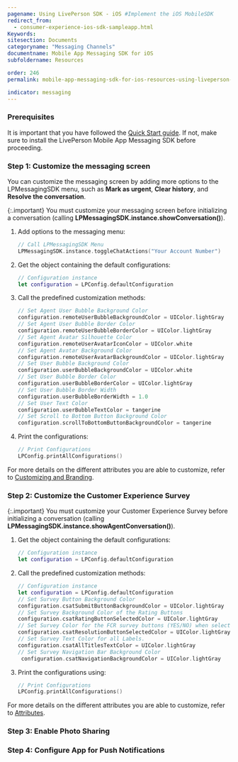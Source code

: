 ```yaml
---
pagename: Using LivePerson SDK - iOS #Implement the iOS MobileSDK
redirect_from:
  - consumer-experience-ios-sdk-sampleapp.html
Keywords:
sitesection: Documents
categoryname: "Messaging Channels"
documentname: Mobile App Messaging SDK for iOS
subfoldername: Resources

order: 246
permalink: mobile-app-messaging-sdk-for-ios-resources-using-liveperson-sdk-ios.html

indicator: messaging
---
```


### Prerequisites
It is important that you have followed the [Quick Start guide](/mobile-app-messaging-sdk-for-ios-quick-start.html).  If not, make sure to install the LivePerson Mobile App Messaging SDK before proceeding. 



### Step 1: Customize the messaging screen
You can customize the messaging screen by adding more options to the LPMessagingSDK menu, such as **Mark as urgent**, **Clear history**, and **Resolve the conversation**.

{:.important}
You must customize your messaging screen before initializing a conversation (calling **LPMessagingSDK.instance.showConversation()**).

1. Add options to the messaging menu:

   ```swift
   // Call LPMessagingSDK Menu
   LPMessagingSDK.instance.toggleChatActions("Your Account Number")
   ```

2. Get the object containing the default configurations:

   ```swift
   // Configuration instance
   let configuration = LPConfig.defaultConfiguration
   ```

3. Call the predefined customization methods:

   ```swift
   // Set Agent User Bubble Background Color
   configuration.remoteUserBubbleBackgroundColor = UIColor.lightGray
   // Set Agent User Bubble Border Color
   configuration.remoteUserBubbleBorderColor = UIColor.lightGray
   // Set Agent Avatar Silhouette Color
   configuration.remoteUserAvatarIconColor = UIColor.white
   // Set Agent Avatar Background Color
   configuration.remoteUserAvatarBackgroundColor = UIColor.lightGray
   // Set User Bubble Background Color
   configuration.userBubbleBackgroundColor = UIColor.white
   // Set User Bubble Border Color
   configuration.userBubbleBorderColor = UIColor.lightGray
   // Set User Bubble Border Width
   configuration.userBubbleBorderWidth = 1.0
   // Set User Text Color
   configuration.userBubbleTextColor = tangerine
   // Set Scroll to Bottom Button Background Color   
   configuration.scrollToBottomButtonBackgroundColor = tangerine
   ```

4. Print the configurations:

   ```swift
   // Print Configurations
   LPConfig.printAllConfigurations()
   ```

For more details on the different attributes you are able to customize, refer to [Customizing and Branding](consumer-experience-ios-sdk-attributes.html).


### Step 2: Customize the Customer Experience Survey

{:.important}
You must customize your Customer Experience Survey before initializing a conversation (calling **LPMessagingSDK.instance.showAgentConversation()**).

1. Get the object containing the default configurations:

   ```swift
   // Configuration instance
   let configuration = LPConfig.defaultConfiguration
   ```

2. Call the predefined customization methods:

   ```swift
   // Configuration instance
   let configuration = LPConfig.defaultConfiguration
   // Set Survey Button Background Color
   configuration.csatSubmitButtonBackgroundColor = UIColor.lightGray
   // Set Survey Background Color of the Rating Buttons
   configuration.csatRatingButtonSelectedColor = UIColor.lightGray
   // Set Survey Color for the FCR survey buttons (YES/NO) when selected.
   configuration.csatResolutionButtonSelectedColor = UIColor.lightGray
   // Set Survey Text Color for all Labels.
   configuration.csatAllTitlesTextColor = UIColor.lightGray
   // Set Survey Navigation Bar Background Color
    configuration.csatNavigationBackgroundColor = UIColor.lightGray
   ```

3. Print the configurations using:

   ```swift
   // Print Configurations
   LPConfig.printAllConfigurations()
   ```

For more details on the different attributes you are able to customize, refer to [Attributes](mobile-app-messaging-sdk-for-ios-customization-and-branding-attributes.html#surveys-buttons-csat-and-fcr).

### Step 3: Enable Photo Sharing



### Step 4: Configure App for Push Notifications

